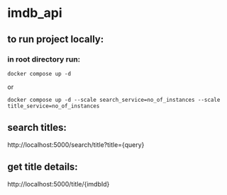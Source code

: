 # imdb_api

## to run project locally:

### in root directory run: 
`docker compose up -d`

or

`docker compose up -d --scale search_service=no_of_instances --scale title_service=no_of_instances`


## search titles:
http://localhost:5000/search/title?title={query}

## get title details:
http://localhost:5000/title/{imdbId}
